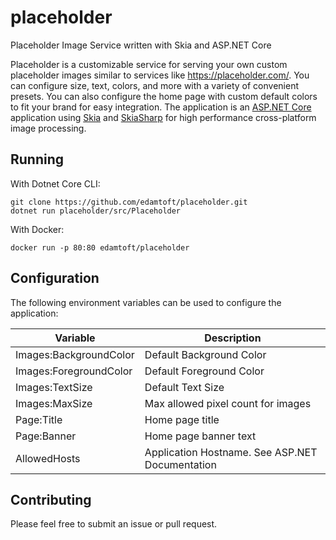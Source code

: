 # placeholder
Placeholder Image Service written with Skia and ASP.NET Core

Placeholder is a customizable service for serving your own custom placeholder images similar to services like https://placeholder.com/. You can configure size, text, colors, and more with a variety of convenient presets. You can also configure the home page with custom default colors to fit your brand for easy integration. The application is an [ASP.NET Core](https://www.asp.net/core) application using [Skia](https://skia.org/) and [SkiaSharp](https://github.com/mono/SkiaSharp) for high performance cross-platform image processing.

## Running

With Dotnet Core CLI:

```
git clone https://github.com/edamtoft/placeholder.git
dotnet run placeholder/src/Placeholder
```

With Docker:

```
docker run -p 80:80 edamtoft/placeholder
```

## Configuration

The following environment variables can be used to configure the application:

|Variable               |Description                                    |
|-----------------------|-----------------------------------------------|
|Images:BackgroundColor |Default Background Color                       |
|Images:ForegroundColor |Default Foreground Color                       |
|Images:TextSize        |Default Text Size                              |
|Images:MaxSize         |Max allowed pixel count for images             |
|Page:Title             |Home page title                                |
|Page:Banner            |Home page banner text                          |
|AllowedHosts           |Application Hostname. See ASP.NET Documentation|

## Contributing

Please feel free to submit an issue or pull request.
